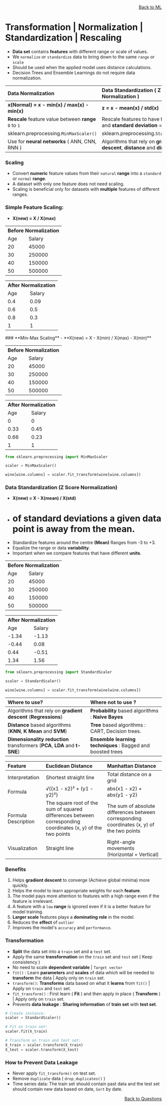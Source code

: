 <p align='right'><a align="right" href="https://github.com/KIRANKUMAR7296/Library/blob/main/Machine%20Learning/Machine%20Learning%20Models.md">Back to ML</a></p>

# Transformation | Normalization | Standardization | Rescaling

- **Data set** contains **features** with different range or scale of values. 
- We `normalize` or `standardize` data to bring down to the same `range` or `scale`
- Should be used when the applied model uses distance calculations.
- Decision Trees and Ensemble Learnings do not require data normalization.

Data Normalization | Data Standardization ( Z Score Normalization )
:--- | :---
**x(Normal) =  x - min(x) / max(x) - min(x)** | **z = x - mean(x) / std(x)**
**Rescale** feature value between **range** `0` to `1` | Rescale features to have the **mean** = `0` and **standard deviation** = `1`
sklearn.preprocessing.`MinMaxScaler()` | sklearn.preprocessing.`StandardScaler()`
Use for **neural networks** ( ANN, CNN, RNN ) | Algorithms that rely on **gradient descent**, **distance** and **dimensions**

### Scaling 
- Convert **numeric** feature values from their `natural` **range** into a `standard` or `normal` **range**.
- A dataset with only one feature does not need scaling.
- Scaling is beneficial only for datasets with **multiple** features of different ranges.

### **Simple Feature Scaling:**
- **X(new) = X / X(max)**
<p>
<table>
  <tr><th colspan=2>Before Normalization</th></tr>
  <tr><td>Age</td><td>Salary</td></tr>
  <tr><td>20</td><td>45000</td></tr>
  <tr><td>30</td><td>250000</td></tr>
  <tr><td>40</td><td>150000</td></tr>
  <tr><td>50</td><td>500000</td></tr>
</table>

<table>
  <tr><th colspan=2>After Normalization</th></tr>
  <tr><td>Age</td><td>Salary</td></tr>
  <tr><td>0.4</td><td>0.09</td></tr>
  <tr><td>0.6</td><td>0.5</td></tr>
  <tr><td>0.8</td><td>0.3</td></tr>
  <tr><td>1</td><td>1</td></tr>
</table>
</p>
### **Min-Max Scaling**
- **X(new) = X - X(min) / X(max) - X(min)**

<table>
  <tr><th colspan=2>Before Normalization</th></tr>
  <tr><td>Age</td><td>Salary</td></tr>
  <tr><td>20</td><td>45000</td></tr>
  <tr><td>30</td><td>250000</td></tr>
  <tr><td>40</td><td>150000</td></tr>
  <tr><td>50</td><td>500000</td></tr>
</table>

<table>
  <tr><th colspan=2>After Normalization</th></tr>
  <tr><td>Age</td><td>Salary</td></tr>
  <tr><td>0</td><td>0</td></tr>
  <tr><td>0.33</td><td>0.45</td></tr>
  <tr><td>0.66</td><td>0.23</td></tr>
  <tr><td>1</td><td>1</td></tr>
</table>

```python
from sklearn.preprocessing import MinMaxScaler

scaler = MinMaxScaler()

wine[wine.columns] = scaler.fit_transform(wine[wine.columns])
```

### Data Standardization (Z Score Normalization)
- **X(new) = X - X(mean) / X(std)**
- # of standard deviations a given data point is away from the mean. 
- Standardize features around the centre **(Mean)** Ranges from -3 to +3.
- Equalize the range or data **variability**.
- Important when we compare features that have different **units**.

<table>
  <tr><th colspan=2>Before Normalization</th></tr>
  <tr><td>Age</td><td>Salary</td></tr>
  <tr><td>20</td><td>45000</td></tr>
  <tr><td>30</td><td>250000</td></tr>
  <tr><td>40</td><td>150000</td></tr>
  <tr><td>50</td><td>500000</td></tr>
</table>

<table>
  <tr><th colspan=2>After Normalization</th></tr>
  <tr><td>Age</td><td>Salary</td></tr>
  <tr><td>-1.34</td><td>-1.13</td></tr>
  <tr><td>-0.44</td><td>0.08</td></tr>
  <tr><td>0.44</td><td>-0.51</td></tr>
  <tr><td>1.34</td><td>1.56</td></tr>
</table>

```python
from sklearn.preprocessing import StandardScaler

scaler = StandardScaler()

wine[wine.columns] = scaler.fit_transform(wine[wine.columns])
```

Where to **use**? | Where **not** to **use** ?
:--- | :---
Algorithms that rely on **gradient descent** (**Regressions**) | **Probability** based algorithms : **Naive Bayes**
**Distance** based algorithms (**KNN**, **K Mean** and **SVM**) | **Tree** based algorithms : CART, Decision trees.  
**Dimensionality reduction** transformers (**PCA**, **LDA** and **t-SNE**) | **Ensemble learning techniques** : Bagged and boosted trees

Feature |	Euclidean Distance | Manhattan Distance
:--- | :--- | :---
Interpretation | Shortest straight line |	Total distance on a grid
Formula |	√((x1 - x2)² + (y1 - y2)²) |	abs(x1 - x2) + abs(y1 - y2)
Formula Description | The square root of the sum of squared differences between corresponding coordinates (x, y) of the two points | The sum of absolute differences between corresponding coordinates (x, y) of the two points
Visualization | Straight line	| Right-angle movements (Horizontal + Vertical)

### Benefits 
1. Helps **gradient descent** to converge (Achieve global minima) more quickly.
2. Helps the model to learn appropriate weights for each **feature**.
3. The model pays more attention to features with a high range even if the feature is irrelevant.
4. A feature with a `low` **range** is ignored even if it is a better feature for model training.
5. **Larger scale** features plays a **dominating role** in the model. 
6. Reduces the **effect** of `outlier`
7. Improves the model's `accuracy` and `performance`.

### Transformation

- **Split** the data set into a `train` set and a `test` set.
- Apply the same **transformation** on the `train` set and `test` set ( Keep consistency )
- No need to scale **dependent variable** | `Target vector` 
- `fit()` : Learn **parameters** and **scales** of data which will be needed to **transform** the data | Apply only on `train` set.
- `transform()`: **Transforms** data based on what it **learns** from `fit()` | Apply on `train` and `test` set.
- `fit_transform()` : First learn ( **Fit** ) and then apply in place ( **Transform** ) | Apply only on `train` set.
- Prevents **data leakage** : **Sharing information** of **train set** with **test set**.

```python
# Create instance:
scaler = StandardScaler()

# Fit on train set:
scaler.fit(X_train)

# Transform on train and test set:
X_train = scaler.transform(X_train)
X_test = scaler.transform(X_test)
```

### How to Prevent Data Leakage 
- Never apply `fit_transform()` on test set.
- Remove `duplicate` data ( `drop_duplicates()` )
- Time series data: The train set should contain past data and the test set should contain new data based on date, `Sort` by date.

<p align='right'><a align="right" href="https://github.com/KIRANKUMAR7296/Library/blob/main/Interview.md">Back to Questions</a></p>
